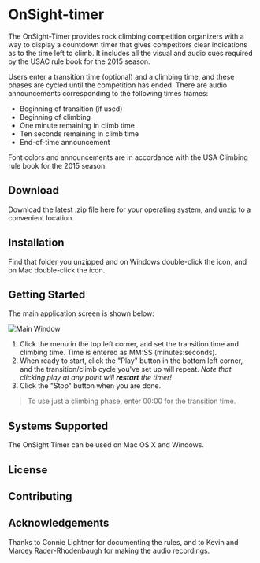 OnSight-timer
=============

The OnSight-Timer provides rock climbing competition organizers with a way
to display a countdown timer that gives competitors clear indications as to
the time left to climb. It includes all the visual and audio cues
required by the USAC rule book for the 2015 season.

Users enter a transition time (optional) and a climbing time,
and these phases are cycled until the competition has ended. There are audio
announcements corresponding to the following times frames:

- Beginning of transition (if used)
- Beginning of climbing
- One minute remaining in climb time
- Ten seconds remaining in climb time
- End-of-time announcement

Font colors and announcements are in accordance with the USA Climbing rule book
for the 2015 season.

Download
--------

Download the latest .zip file here for your operating system, and unzip to a convenient location.  

Installation
------------

Find that folder you unzipped and on Windows double-click the <whatever> icon, and on Mac double-click the <whatever> icon.

Getting Started
---------------

The main application screen is shown below:

![Main Window](https://github.com/malcolmalex/onsight-timer/tree/master/doc/OnSight-Timer-main-window.png)

1. Click the menu in the top left corner, and set the transition time and climbing time. Time is entered as MM:SS (minutes:seconds).
2. When ready to start, click the "Play" button in the bottom left corner, and the transition/climb cycle you've set up will repeat. _Note that clicking play at any point will **restart** the timer!_
3. Click the "Stop" button when you are done.

> To use just a climbing phase, enter 00:00 for the transition time.



Systems Supported
-----------------

The OnSight Timer can be used on Mac OS X and Windows.

License
-------

Contributing
------------

Acknowledgements
----------------

Thanks to Connie Lightner for documenting the rules, and to Kevin and Marcey Rader-Rhodenbaugh for making the audio recordings.

